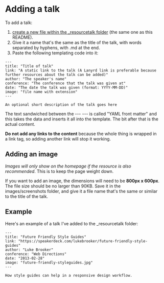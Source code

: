 # Adding a talk

To add a talk:

1. [create a new file within the _resourcetalk folder](https://github.com/maban/styleguides/new/gh-pages/_resourcetalk) (the same one as this README).
2. Give it a name that's the same as the title of the talk, with words separated by hyphens, with .md at the end.
3. Paste the following templating code into it:

```
---
title: "Title of talk"
link: "A static link to the talk (A Lanyrd link is preferable because further resources about the talk can be added)"
author: "The speaker's name"
conference: "The conference that the talk was given at"
date: "The date the talk was given (format: YYYY-MM-DD)"
image: "file name with extension"
---

An optional short description of the talk goes here
```

The text sandwiched between the --- --- is called "YAML front matter" and this takes the data and inserts it all into the template. The bit after that is the actual content.

**Do not add any links to the content** because the whole thing is wrapped in a link tag, so adding another link will stop it working.

## Adding an image

*Images will only show on the homepage if the resource is also recommended*. This is to keep the page weight down.

If you want to add an image, the dimensions will need to be **800px x 600px**. The file size should be no larger than 90KB. Save it in the images/screenshots folder, and give it a file name that's the same or similar to the title of the talk.

## Example

Here's an example of a talk I've added to the _resourcetalk folder:

```
---
title: "Future Friendly Style Guides"
link: "https://speakerdeck.com/lukebrooker/future-friendly-style-guides"
author: "Luke Brooker"
conference: "Web Directions"
date: "2013-02-28"
image: "future-friendly-styleguides.jpg"
---

How style guides can help in a responsive design workflow.
```
